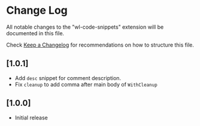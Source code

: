 # Change Log

All notable changes to the "wl-code-snippets" extension will be documented in this file.

Check [Keep a Changelog](http://keepachangelog.com/) for recommendations on how to structure this file.

## [1.0.1]

- Add `desc` snippet for comment description.
- Fix `cleanup` to add comma after main body of `WithCleanup`

## [1.0.0]

- Initial release